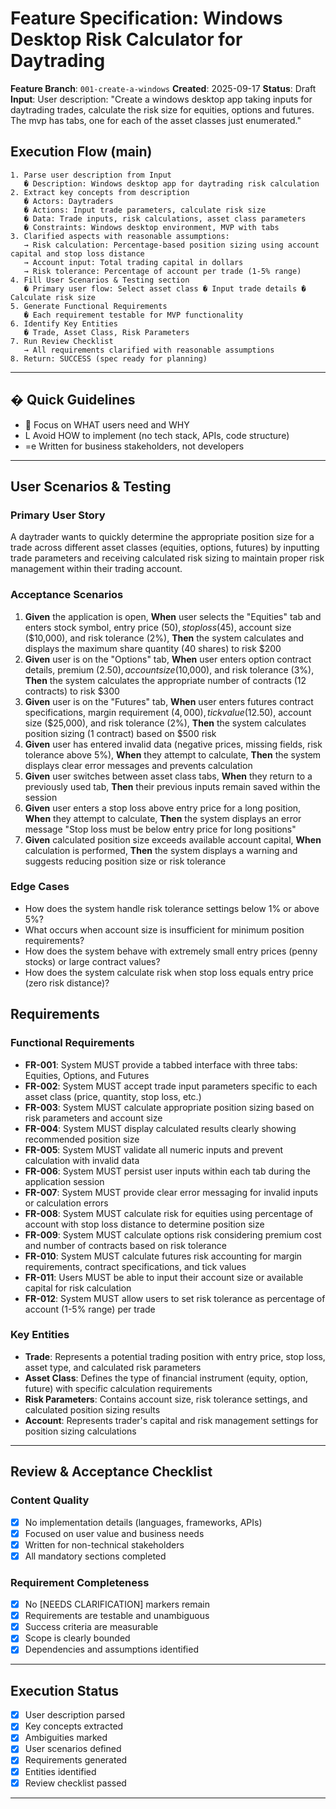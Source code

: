 # Feature Specification: Windows Desktop Risk Calculator for Daytrading

**Feature Branch**: `001-create-a-windows`
**Created**: 2025-09-17
**Status**: Draft
**Input**: User description: "Create a windows desktop app taking inputs for daytrading trades, calculate the risk size for equities, options and futures. The mvp has tabs, one for each of the asset classes just enumerated."

## Execution Flow (main)
```
1. Parse user description from Input
   � Description: Windows desktop app for daytrading risk calculation
2. Extract key concepts from description
   � Actors: Daytraders
   � Actions: Input trade parameters, calculate risk size
   � Data: Trade inputs, risk calculations, asset class parameters
   � Constraints: Windows desktop environment, MVP with tabs
3. Clarified aspects with reasonable assumptions:
   → Risk calculation: Percentage-based position sizing using account capital and stop loss distance
   → Account input: Total trading capital in dollars
   → Risk tolerance: Percentage of account per trade (1-5% range)
4. Fill User Scenarios & Testing section
   � Primary user flow: Select asset class � Input trade details � Calculate risk size
5. Generate Functional Requirements
   � Each requirement testable for MVP functionality
6. Identify Key Entities
   � Trade, Asset Class, Risk Parameters
7. Run Review Checklist
   → All requirements clarified with reasonable assumptions
8. Return: SUCCESS (spec ready for planning)
```

---

## � Quick Guidelines
-  Focus on WHAT users need and WHY
- L Avoid HOW to implement (no tech stack, APIs, code structure)
- =e Written for business stakeholders, not developers

---

## User Scenarios & Testing

### Primary User Story
A daytrader wants to quickly determine the appropriate position size for a trade across different asset classes (equities, options, futures) by inputting trade parameters and receiving calculated risk sizing to maintain proper risk management within their trading account.

### Acceptance Scenarios
1. **Given** the application is open, **When** user selects the "Equities" tab and enters stock symbol, entry price ($50), stop loss ($45), account size ($10,000), and risk tolerance (2%), **Then** the system calculates and displays the maximum share quantity (40 shares) to risk $200
2. **Given** user is on the "Options" tab, **When** user enters option contract details, premium ($2.50), account size ($10,000), and risk tolerance (3%), **Then** the system calculates the appropriate number of contracts (12 contracts) to risk $300
3. **Given** user is on the "Futures" tab, **When** user enters futures contract specifications, margin requirement ($4,000), tick value ($12.50), account size ($25,000), and risk tolerance (2%), **Then** the system calculates position sizing (1 contract) based on $500 risk
4. **Given** user has entered invalid data (negative prices, missing fields, risk tolerance above 5%), **When** they attempt to calculate, **Then** the system displays clear error messages and prevents calculation
5. **Given** user switches between asset class tabs, **When** they return to a previously used tab, **Then** their previous inputs remain saved within the session
6. **Given** user enters a stop loss above entry price for a long position, **When** they attempt to calculate, **Then** the system displays an error message "Stop loss must be below entry price for long positions"
7. **Given** calculated position size exceeds available account capital, **When** calculation is performed, **Then** the system displays a warning and suggests reducing position size or risk tolerance

### Edge Cases
- How does the system handle risk tolerance settings below 1% or above 5%?
- What occurs when account size is insufficient for minimum position requirements?
- How does the system behave with extremely small entry prices (penny stocks) or large contract values?
- How does the system calculate risk when stop loss equals entry price (zero risk distance)?

## Requirements

### Functional Requirements
- **FR-001**: System MUST provide a tabbed interface with three tabs: Equities, Options, and Futures
- **FR-002**: System MUST accept trade input parameters specific to each asset class (price, quantity, stop loss, etc.)
- **FR-003**: System MUST calculate appropriate position sizing based on risk parameters and account size
- **FR-004**: System MUST display calculated results clearly showing recommended position size
- **FR-005**: System MUST validate all numeric inputs and prevent calculation with invalid data
- **FR-006**: System MUST persist user inputs within each tab during the application session
- **FR-007**: System MUST provide clear error messaging for invalid inputs or calculation errors
- **FR-008**: System MUST calculate risk for equities using percentage of account with stop loss distance to determine position size
- **FR-009**: System MUST calculate options risk considering premium cost and number of contracts based on risk tolerance
- **FR-010**: System MUST calculate futures risk accounting for margin requirements, contract specifications, and tick values
- **FR-011**: Users MUST be able to input their account size or available capital for risk calculation
- **FR-012**: System MUST allow users to set risk tolerance as percentage of account (1-5% range) per trade

### Key Entities
- **Trade**: Represents a potential trading position with entry price, stop loss, asset type, and calculated risk parameters
- **Asset Class**: Defines the type of financial instrument (equity, option, future) with specific calculation requirements
- **Risk Parameters**: Contains account size, risk tolerance settings, and calculated position sizing results
- **Account**: Represents trader's capital and risk management settings for position sizing calculations

---

## Review & Acceptance Checklist

### Content Quality
- [x] No implementation details (languages, frameworks, APIs)
- [x] Focused on user value and business needs
- [x] Written for non-technical stakeholders
- [x] All mandatory sections completed

### Requirement Completeness
- [x] No [NEEDS CLARIFICATION] markers remain
- [x] Requirements are testable and unambiguous
- [x] Success criteria are measurable
- [x] Scope is clearly bounded
- [x] Dependencies and assumptions identified

---

## Execution Status

- [x] User description parsed
- [x] Key concepts extracted
- [x] Ambiguities marked
- [x] User scenarios defined
- [x] Requirements generated
- [x] Entities identified
- [x] Review checklist passed

---
